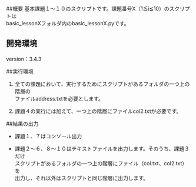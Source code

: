 ##概要
基本課題１～１０のスクリプトです。課題番号X（1≦i≦10）のスクリプトは  
basic_lessonXフォルダ内のbasic_lessonX.pyです。  

## 開発環境　　
version：3.4.3　　
  
##実行環境
1. 全ての課題において、実行するためにスクリプトがあるフォルダの一つ上の階層の  
ファイルaddress.txtを必要とします。  
  
2. 課題４の実行には加えて、一つ上の階層にファイルcol2.txtが必要です。  

##結果の出力  
* 課題１、７はコンソール出力  

* 課題２～６、８～１０はテキストファイルを出力します。そのうち、課題３だけ  
スクリプトがあるフォルダの一つ上の階層にファイル（col.txt、col2.txt）を  
出力し、それ以外はスクリプトと同じ階層に出力します。
　　

　　
